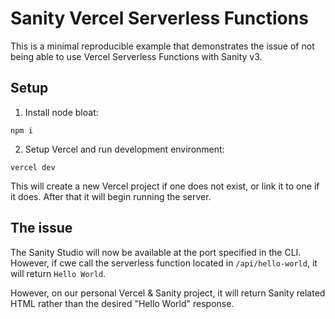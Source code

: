 # Sanity Vercel Serverless Functions

This is a minimal reproducible example that demonstrates the issue of not being able to use Vercel Serverless Functions with Sanity v3.

## Setup

1. Install node bloat:

`npm i`

2. Setup Vercel and run development environment:

`vercel dev`

This will create a new Vercel project if one does not exist, or link it to one if it does. After that it will begin running the server.

## The issue

The Sanity Studio will now be available at the port specified in the CLI. However, if cwe call the serverless function located in `/api/hello-world`, it will return `Hello World`. 

However, on our personal Vercel & Sanity project, it will return Sanity related HTML rather than the desired "Hello World" response.
